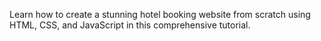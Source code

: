 Learn how to create a stunning hotel booking website from scratch using HTML, CSS, and JavaScript in this comprehensive tutorial.
